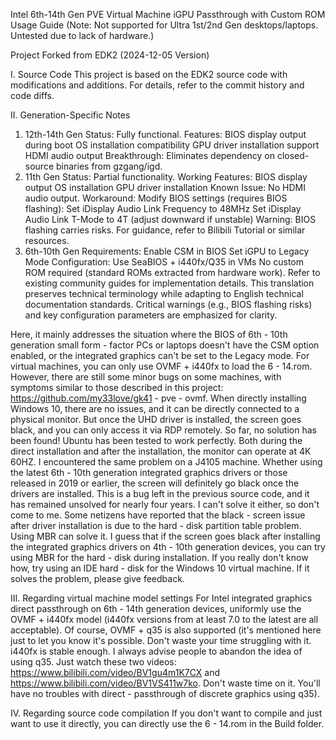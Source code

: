 Intel 6th-14th Gen PVE Virtual Machine iGPU Passthrough with Custom ROM Usage Guide
(Note: Not supported for Ultra 1st/2nd Gen desktops/laptops. Untested due to lack of hardware.)

Project Forked from EDK2 (2024-12-05 Version)

I. Source Code
This project is based on the EDK2 source code with modifications and additions. For details, refer to the commit history and code diffs.

II. Generation-Specific Notes
1. 12th-14th Gen
Status: Fully functional.
Features:
BIOS display output during boot
OS installation compatibility
GPU driver installation support
HDMI audio output
Breakthrough: Eliminates dependency on closed-source binaries from gzgang/igd.
2. 11th Gen
Status: Partial functionality.
Working Features:
BIOS display output
OS installation
GPU driver installation
Known Issue: No HDMI audio output.
Workaround:
Modify BIOS settings (requires BIOS flashing):
Set iDisplay Audio Link Frequency to 48MHz
Set iDisplay Audio Link T-Mode to 4T (adjust downward if unstable)
Warning: BIOS flashing carries risks. For guidance, refer to Bilibili Tutorial or similar resources.
3. 6th-10th Gen
Requirements:
Enable CSM in BIOS
Set iGPU to Legacy Mode
Configuration:
Use SeaBIOS + i440fx/Q35 in VMs
No custom ROM required (standard ROMs extracted from hardware work).
Refer to existing community guides for implementation details.
This translation preserves technical terminology while adapting to English technical documentation standards. Critical warnings (e.g., BIOS flashing risks) and key configuration parameters are emphasized for clarity.

Here, it mainly addresses the situation where the BIOS of 6th - 10th generation small form - factor PCs or laptops doesn't have the CSM option enabled, or the integrated graphics can't be set to the Legacy mode. For virtual machines, you can only use OVMF + i440fx to load the 6 - 14.rom. However, there are still some minor bugs on some machines, with symptoms similar to those described in this project: https://github.com/my33love/gk41 - pve - ovmf. When directly installing Windows 10, there are no issues, and it can be directly connected to a physical monitor. But once the UHD driver is installed, the screen goes black, and you can only access it via RDP remotely. So far, no solution has been found! Ubuntu has been tested to work perfectly. Both during the direct installation and after the installation, the monitor can operate at 4K 60HZ. I encountered the same problem on a J4105 machine. Whether using the latest 6th - 10th generation integrated graphics drivers or those released in 2019 or earlier, the screen will definitely go black once the drivers are installed. This is a bug left in the previous source code, and it has remained unsolved for nearly four years. I can't solve it either, so don't come to me. Some netizens have reported that the black - screen issue after driver installation is due to the hard - disk partition table problem. Using MBR can solve it. I guess that if the screen goes black after installing the integrated graphics drivers on 4th - 10th generation devices, you can try using MBR for the hard - disk during installation. If you really don't know how, try using an IDE hard - disk for the Windows 10 virtual machine. If it solves the problem, please give feedback.

III. Regarding virtual machine model settings
For Intel integrated graphics direct passthrough on 6th - 14th generation devices, uniformly use the OVMF + i440fx model (i440fx versions from at least 7.0 to the latest are all acceptable). Of course, OVMF + q35 is also supported (it's mentioned here just to let you know it's possible. Don't waste your time struggling with it. i440fx is stable enough. I always advise people to abandon the idea of using q35. Just watch these two videos: https://www.bilibili.com/video/BV1gu4m1K7CX and https://www.bilibili.com/video/BV1VS411w7ko. Don't waste time on it. You'll have no troubles with direct - passthrough of discrete graphics using q35).

IV. Regarding source code compilation
If you don't want to compile and just want to use it directly, you can directly use the 6 - 14.rom in the Build folder.
